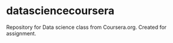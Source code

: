datasciencecoursera
===================

Repository for Data science class from Coursera.org. Created for assignment.
